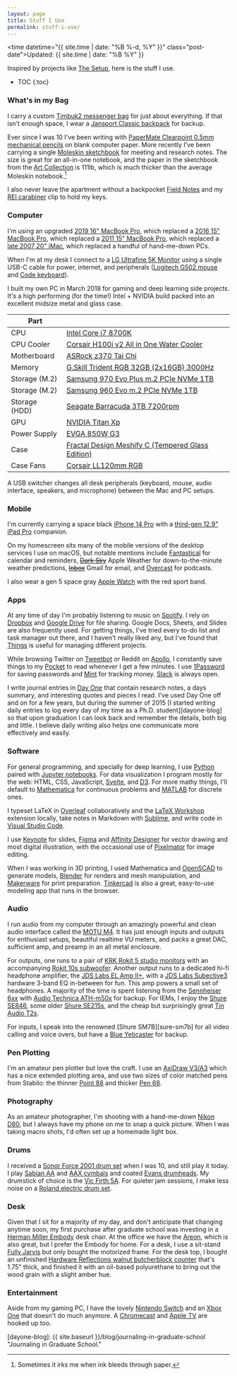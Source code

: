```yaml
---
layout: page
title: Stuff I Use
permalink: stuff-i-use/
---
```


<time datetime="{{ site.time | date: "%B %-d, %Y" }}" class="post-date">Updated: {{ site.time | date: "%B %Y" }}</time>

Inspired by projects like [The Setup][the-setup], here is the stuff I use.

* TOC
{:toc}

### What's in my Bag
I carry a custom [Timbuk2 messenger bag][timbuk2] for just about everything.
If that isn't enough space, I wear a [Jansport Classic backpack][jansport] for backup.

<!-- <figure>
	<img class="full" src="/images/stuff-i-use.jpg" alt="Stuff I Use.">
	<figcaption>Apple Pi. Get it?</figcaption>
</figure> -->

Ever since I was 10 I've been writing with [PaperMate Clearpoint 0.5mm mechanical pencils][pencil] on blank computer paper.
More recently I've been carrying a single [Moleskin sketchbook][moleskin] for meeting and research notes.
The size is great for an all-in-one notebook, and the paper in the sketchbook from the [Art Collection][moleskin] is 111lb, which is much thicker than the average Moleskin notebook.[^fn-moleskin]

I also never leave the apartment without a backpocket [Field Notes][fieldnotes] and my [REI carabiner][carabiner] clip to hold my keys.

### Computer
I'm using an upgraded [2019 16" MacBook Pro][mbp-2019], which replaced a [2016 15" MacBook Pro][mbp-2016], which replaced a [2011 15" MacBook Pro][mbp-2011], which replaced a [late 2007 20" iMac][imac], which replaced a handful of hand-me-down PCs.

When I'm at my desk I connect to a [LG Ultrafine 5K Monitor][monitor] using a single USB-C cable for power, internet, and peripherals ([Logitech G502 mouse][mouse] and [Code keyboard][keyboard]).

I built my own PC in March 2018 for gaming and deep learning side projects.
It's a high performing (for the time!) Intel + NVIDIA build packed into an excellent midsize metal and glass case.

| Part          |             |
| ------------- |-------------|
| CPU           | [Intel Core i7 8700K][cpu] |
| CPU Cooler    | [Corsair H100i v2 All in One Water Cooler][cpu-cooler] |
| Motherboard   | [ASRock z370 Tai Chi][motherboard] |
| Memory        | [G.Skill Trident RGB 32GB (2x16GB) 3000Hz][memory] |
| Storage (M.2) | [Samsung 970 Evo Plus m.2 PCIe NVMe 1TB][storage-m2-1] |
| Storage (M.2) | [Samsung 960 Evo m.2 PCIe NVMe 1TB][storage-m2-2] |
| Storage (HDD) | [Seagate Barracuda 3TB 7200rpm][storage-hdd] |
| GPU           | [NVIDIA Titan Xp][gpu] |
| Power Supply  | [EVGA 850W G3][power-supply] |
| Case          | [Fractal Design Meshify C (Tempered Glass Edition)][case]|
| Case Fans     | [Corsair LL120mm RGB][case-fans] |

A USB switcher changes all desk peripherals (keyboard, mouse, audio interface, speakers, and microphone) between the Mac and PC setups. 

### Mobile
I'm currently carrying a space black [iPhone 14 Pro][iphone] with a [third-gen 12.9" iPad Pro][ipad] companion.

<!-- <figure>
	<img class="iphone" src="/images/iphone.png" alt="My iPhone Homescreen.">
	<figcaption>My old iPhone 6 Homescreen.</figcaption>
</figure> -->

On my homescreen sits many of the mobile versions of the desktop services I use on macOS, but notable mentions include [Fantastical][fantastical] for calendar and reminders, ~~[Dark Sky][darksky]~~ Apple Weather for down-to-the-minute weather predictions, ~~[Inbox][inbox]~~ Gmail for email, and [Overcast][overcast] for podcasts.

I also wear a gen 5 space gray [Apple Watch][watch] with the red sport band.

### Apps
At any time of day I'm probably listening to music on [Spotify][spotify].
I rely on [Dropbox][dropbox] and [Google Drive][drive] for file sharing.
Google Docs, Sheets, and Slides are also frequently used.
For getting things, I've tried every to-do list and task manager out there, and I haven't really liked any, but I've found that [Things][things] is useful for managing different projects.

While browsing Twitter on [Tweetbot][tweetbot] or Reddit on [Apollo][apollo], I constantly save things to my [Pocket][pocket] to read whenever I get a few minutes.
I use [1Password][1password] for saving passwords and [Mint][mint] for tracking money.
[Slack][slack] is always open.

I write journal entries in [Day One][day-one] that contain research notes, a days summary, and interesting quotes and pieces I read.
I've used Day One off and on for a few years, but during the summer of 2015 [I started writing daily entries to log every day of my time as a Ph.D. student][dayone-blog] so that upon graduation I can look back and remember the details, both big and little.
I believe daily writing also helps one communicate more effectively and easily.

### Software
For general programming, and specially for deep learning, I use [Python][python] paired with [Jupyter notebooks][jupyter].
For data visualization I program mostly for the web: HTML, CSS, JavaScript, [Svelte][svelte], and [D3][d3].
For more mathy things, I'll default to [Mathematica][mathematica] for continuous problems and [MATLAB][matlab] for discrete ones.

I typeset LaTeX in [Overleaf][overleaf] collaboratively and the [LaTeX Workshop][latex-workshop] extension locally, take notes in Markdown with [Sublime][sublime], and write code in [Visual Studio Code][vs-code].

I use [Keynote][keynote] for slides, [Figma][figma] and [Affinity Designer][affinity-designer] for vector drawing and most digital illustration, with the occasional use of [Pixelmator][pixelmator] for image editing.

When I was working in 3D printing, I used Mathematica and [OpenSCAD][openscad] to generate models, [Blender][blender] for renders and mesh manipulation, and [Makerware][makerware] for print preparation.
[Tinkercad][tinkercad] is also a great, easy-to-use modeling app that runs in the browser.

### Audio
I run audio from my computer through an amazingly powerful and clean audio interface called the [MOTU M4][motu-m4]. It has just enough inputs and outputs for enthusiast setups, beautiful realtime VU meters, and packs a great DAC, sufficient amp, and preamp in an all metal enclosure.

For outputs, one runs to a pair of [KRK Rokit 5 studio monitors][rokit5] with an accompanying [Rokit 10s subwoofer][rokit10].
Another output runs to a dedicated hi-fi headphone amplifier, the [JDS Labs EL Amp II+][jds-element], with a [JDS Labs Subective3][jds-subjective] hardware 3-band EQ in-between for fun.
This amp powers a small set of headphones.
A majority of the time is spent listening from the [Sennheiser 6xx][6xx] with [Audio Technica ATH-m50x][m50x] for backup.
For IEMs, I enjoy the [Shure SE846][shure215], some older [Shure SE215s][shure215], and the cheap but surprisingly great [Tin Audio T2s][tint2].

For inputs, I speak into the renowned [Shure SM7B][sure-sm7b] for all video calling and voice overs, but have a [Blue Yeticaster][yeti] for backup.

### Pen Plotting
I'm an amateur pen plotter but love the craft. I use an [AxiDraw V3/A3][axidraw] which has a nice extended plotting area, and use two sizes of color matched pens from Stabilo: the thinner [Point 88][stabilo-point-88] and thicker [Pen 68][stabilo-pen-68].

### Photography
As an amateur photographer, I'm shooting with a hand-me-down [Nikon D80][d80], but I always have my phone on me to snap a quick picture.
When I was taking macro shots, I'd often set up a homemade light box.

### Drums
I received a [Sonor Force 2001 drum set][sonor] when I was 10, and still play it today.
I play [Sabian AA][aa] and [AAX cymbals][aax] and coated [Evans drumheads][evans].
My drumstick of choice is the [Vic Firth 5A][5a].
For quieter jam sessions, I make less noise on a [Roland electric drum set][roland]. 

### Desk
Given that I sit for a majority of my day, and don't anticipate that changing anytime soon, my first purchase after graduate school was investing in a [Herman Miller Embody][embody] desk chair.
At the office we have the [Areon][areon], which is also great, but I prefer the Embody for home.
For a desk, I use a sit-stand [Fully Jarvis][fully-desk] but only bought the motorized frame.
For the desk top, I bought an unfinished [Hardware Reflections walnut butcherblock counter][wood-top] that's 1.75" thick, and finished it with an oil-based polyurethane to bring out the wood grain with a slight amber hue.

### Entertainment
Aside from my gaming PC, I have the lovely [Nintendo Switch][switch] and an [Xbox One][xbox] that doesn't do much anymore.
A [Chromecast][chromecast] and [Apple TV][apple-tv] are hooked up too. 

[timbuk2]: http://www.timbuk2.com "Timbuk2."
[jansport]: http://www.jansport.com/shop/en/jansport-us/backpacks/right-pack-typ7 "Jansport."
[pencil]: https://www.papermate.com/pencils/mechanical-pencils "Clearpoint Mechanical Pencil."
[fieldnotes]: https://fieldnotesbrand.com/ "Fieled Notes."
[carabiner]: https://www.rei.com/product/887383/metolius-fs-mini-ii-carabiner "REI Carabiner."
[mbp-2019]: https://support.apple.com/kb/SP809?locale=en_US "2019 MacBook Pro."
[mbp-2016]: https://support.apple.com/kb/SP749?locale=en_US "2016 MacBook Pro."
[mbp-2011]: http://support.apple.com/kb/SP620?viewlocale=en_US&locale=en_US "Early 2011 MacBook Pro."
[imac]: http://support.apple.com/kb/SP28?viewlocale=en_US&locale=en_US "Late 2007 iMac"
[keyboard]: https://codekeyboards.com/ "Code Keyboard."
[mouse]: http://gaming.logitech.com/en-us/product/g502-proteus-spectrum-rgb-gaming-mouse "Logitech g502 Mouse."
[monitor]: http://www.lg.com/us/monitors/lg-27MD5K-5k-uhd-led-monitor?cmpid=2016HEMonitor-SEM-SF-Generic_US_Google_5K-Resolution_k0649&gclid=Cj0KEQiAzZHEBRD0ivi9_pDzgYMBEiQAtvxt-AxENU7EErIavOrcUuzBKDUQiBAa7myVuTdKixQeSGQaAkZQ8P8HAQ "LG UltraFine 5K Monitor."
[iphone]: https://www.apple.com/iphone-14-pro/specs/ "iPhone 14 Pro."
[ipad]: https://support.apple.com/kb/SP843?locale=en_US "iPad Pro."
[fantastical]: https://flexibits.com/fantastical-iphone "Fantastical."
[darksky]: http://darkskyapp.com "Dark Sky."
[things]: https://culturedcode.com/things/ "Things."
[inbox]: https://inbox.google.com "Inbox by Gmail."
[tweetbot]: http://tapbots.com/tweetbot/mac/ "Tweetbot."
[spotify]: https://www.spotify.com/us/ "Spotify."
[dropbox]: https://www.dropbox.com/ "Dropbox."
[trello]: https://trello.com/ "Trello."
[wunderlist]: https://www.wunderlist.com/ "Wunderlist."
[pocket]: https://getpocket.com/ "Pocket."
[evernote]: https://evernote.com "Evernote."
[1password]: https://agilebits.com/onepassword "1Password."
[mathematica]: http://www.wolfram.com/mathematica/ "Mathematica."
[python]: https://www.python.org "Python."
[matlab]: http://www.mathworks.com/products/matlab/ "MATLAB."
[openscad]: www.openscad.org/ "OpenSCAD."
[blender]: http://www.blender.org "Blender."
[makerware]: http://www.makerbot.com/desktop "Makerware."
[tinkercad]: https://tinkercad.com/ "Tinkercad."
[texshop]: https://tug.org/mactex/ "TeXShop."
[mou]: http://25.io/mou/ "Mou."
[sublime]: http://www.sublimetext.com "Sumblime Text."
[latex-workshop]: https://marketplace.visualstudio.com/items?itemName=James-Yu.latex-workshop "LaTeX Workshop."
[overleaf]: overleaf.com "Overleaf."
[pixelmator]: http://www.pixelmator.com "Pixelmator."
[alfred]: http://www.alfredapp.com "Alfred."
[rokit5]: http://www.krksys.com/krk-studio-monitor-speakers/rokit/rokit-5.html "Rokit 5."
[rokit10]: http://www.krksys.com/krk-subwoofers/10s.html "Rokit 10s."
[motu-m4]: https://motu.com/en-us/products/m-series/m4/ "MOTU M4."
[jds-element]: https://jdslabs.com/product/el-amp-ii/ "JDS Labs EL AMP II+."
[jds-subjective]: https://jdslabs.com/product/subjective3/ "JDS Labs Subjective3."
[6xx]: https://drop.com/buy/massdrop-sennheiser-hd6xx "Sennheiser HD 6xx."
[shure-sm7b]: https://www.shure.com/en-US/products/microphones/sm7b?variant=SM7B "Shure SM7B."
[fully-desk]: https://www.fully.com/standing-desks/jarvis-frame-only.html "Fully Jarvis Frame Only."
[wood-top]: https://hardwoodreflections.com/ "Hardwood Reflections Walnut Butcher Block."
[axidraw]: https://shop.evilmadscientist.com/productsmenu/890 "AxiDraw V3/A3."
[stabilo-point-88]: https://www.stabilo.com/com/products/writing/fineliner-felt-tip-pens/stabilo-point-88/ "Stabilo Point 88."
[stabilo-pen-68]: https://www.stabilo.com/com/products/coloring-drawing/coloring-felt-tip-pens/stabilo-pen-68/ "Stabilo Pen 68."
[apple-tv]: https://www.apple.com/tv-home/ "Apple TV."
[shure846]: https://www.shure.com/en-US/products/earphones/se846 "Shure SE215 Earbuds."
[shure215]: http://www.shure.com/americas/products/earphones-headphones/se-earphones/se215-sound-isolating-earphones "Shure SE846 Earbuds."
[tint2]: https://drop.com/buy/tin-t2-iem "Tin Audio T2 Earbuds."
[m50x]: https://www.audio-technica.com/cms/headphones/99aff89488ddd6b1/index.html "Audio Technica ATH-M50x."
[yeti]: https://www.bluedesigns.com/products/yeticaster/ "Blue Yeticaster."
[d80]: http://www.nikonusa.com/en/Nikon-Products/Product-Archive/dslr-cameras/D80.html "Nikon D80."
[sonor]: http://us.sonor.com "Sonor Drums."
[aa]: http://sabian.com/cymbals/index/series:aa/language:en "Sabian AA."
[aax]: http://sabian.com/cymbals/index/series:aax/language:en/order:popularity/page:1 "Sabian AAX."
[evans]: www.evansdrumheads.com/ "Evans Drumheads."
[5a]: http://www.vicfirth.com/products/americanclassic.php "Vic Firth 5A."
[roland]: http://www.rolandus.com/products/category/483 "Roland Electric Drums."
[xbox]: http://www.xbox.com/en-US/xbox-one "Xbox One."
[sleep-cycle]: http://www.sleepcycle.com "Sleep Cycle."
[mint]: https://www.mint.com "Mint."
[day-one]: http://dayoneapp.com "Day One."
[the-setup]: https://usesthis.com "The Setup."
[ps]: http://paulstamatiou.com/stuff-i-use/ "Paul Stamatiou."
[watch]: https://www.apple.com/watch/ "Apple Watch."
[the-setup]: https://usesthis.com "The Setup."
[fluid]: http://fluidapp.com "Fluid App."
[overcast]: https://overcast.fm/ "Overcast."
[apollo]: https://apolloapp.io/ "Apollo."
[drive]: drive.google.com/drive/ "Google Drive."
[keynote]: https://www.apple.com/keynote/ "Keynote."
[affinity-designer]: https://affinity.serif.com/en-us/ "Affinity Designer."
[figma]: https://figma.com "Figma." 
[jupyter]: http://jupyter.org/ "Jupyter Notebooks."
[vs-code]: https://code.visualstudio.com/ "Visual Studio Code."
[switch]: https://www.nintendo.com/switch/ "Nintendo Switch."
[moleskin]: https://www.moleskine.com/en-us/shop/notebooks/art-collection/sketchbook/ "Moleskin Art Collection."
[embody]: https://store.hermanmiller.com/home-office-chairs/embody-chair/4737.html "Herman Miller Embody."
[areon]: https://store.hermanmiller.com/office-chairs-aeron/aeron-chair/2195348.html "Herman Miller Areon."

[dayone-blog]: {{ site.baseurl }}/blog/journaling-in-graduate-school "Journaling in Graduate School."

[chromecast]: https://www.google.com/intl/en_us/chromecast/?utm_source=chromecast.com "Chromecast."
[d3]: https://d3js.org/ "D3."
[svelte]: https://svelte.dev/ "Svelte."
[slack]: https://slack.com/ "Slack."

[cpu]: https://www.intel.com/content/www/us/en/products/processors/core/i7-processors/i7-8700k.html "Intel Core i7 8700K."
[cpu-cooler]: https://www.corsair.com/us/en/Categories/Products/Cooling/Dual-Radiator/Hydro-Series%E2%84%A2-H100i-v2-Extreme-Performance-Liquid-CPU-Cooler/p/CW-9060025-WW "Corsair H100i v2 All in One Water Cooler."

[motherboard]: https://www.asrock.com/mb/Intel/Z370%20Taichi/index.asp "ASRock z370 Tai Chi."
[memory]: https://www.gskill.com/en/product/f4-3000c14d-32gtzr "G.Skill Trident RGB 32GB (2x16GB) 3000Hz."
[storage-m2-1]: https://www.samsung.com/us/computing/memory-storage/solid-state-drives/ssd-970-evo-plus-nvme-m-2-1-tb-mz-v7s1t0b-am/ "Samsung 970 Evo Plus m.2 PCIe NVMe 1TB." 
[storage-m2-2]: https://www.samsung.com/us/computing/memory-storage/solid-state-drives/ssd-960-evo-m-2-1tb-mz-v6e1t0bw/ "Samsung 960 Evo m.2 PCIe NVMe 1TB."
[storage-hdd]: https://www.seagate.com/internal-hard-drives/hdd/barracuda/ "Seagate Barracuda 3TB 7200rpm."
[gpu]: https://www.nvidia.com/en-us/titan/titan-xp/ "NVIDIA Titan Xp."
[power-supply]: https://www.evga.com/products/product.aspx?pn=220-G3-0850-X1 "EVGA 850W G3."
[case]: http://www.fractal-design.com/home/product/cases/meshify/meshify-c "Fractal Design Meshify C (Tempered Glass)."
[case-fans]: https://www.corsair.com/us/en/Categories/Products/Fans/ml-config/p/CO-9050072-WW "Corsair LL120mm RGB."

[^fn-moleskin]: Sometimes it irks me when ink bleeds through paper. 
